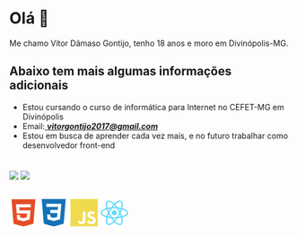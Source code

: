 <body>
<h1>Olá 👋</h1>
<div>
  Me chamo Vítor Dâmaso Gontijo, tenho 18 anos e moro em Divinópolis-MG.
</div>

<h2>Abaixo tem mais algumas informações adicionais</h2>
<ul>
  <li>Estou cursando o curso de informática para Internet no CEFET-MG em Divinópolis</li>
  <li>Email:<a href = "mailto:vitorgontijo2017@gmail.com"> <b><i>vitorgontijo2017@gmail.com</i></b></a></li>
  <li>Estou em busca de aprender cada vez mais, e no futuro trabalhar como desenvolvedor front-end</li>
</ul><br>

<div>
  <img height = "250px" align = "middle" src = "https://github-readme-stats.vercel.app/api/top-langs/?username=gontijoVitor&layout=donut&theme=dark"/>
  <img height = "250px" align = "middle" src = "https://github-readme-stats.vercel.app/api?username=gontijoVitor&show_icons=true&theme=dark"/>
</div><br><br>

<div class = "icons">
  <img class="icon" aling = "center" alt = "VitoHTML" width = "50" height = "50" src = "https://github.com/devicons/devicon/blob/master/icons/html5/html5-plain.svg">
  <img class="icon" aling = "center" alt = "VitoCSS" width = "50" height = "50" src = "https://github.com/devicons/devicon/blob/master/icons/css3/css3-plain.svg">
  <img class="icon" aling = "center" alt = "VitoJS" width = "50" height = "50" src = "https://github.com/devicons/devicon/blob/master/icons/javascript/javascript-plain.svg">
  <img class="icon" aling = "center" alt = "VitoREACT" width = "50" height = "50" src = "https://github.com/devicons/devicon/blob/master/icons/react/react-original.svg">
</div>
</body>
